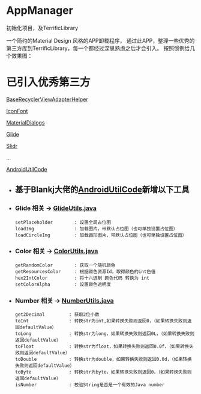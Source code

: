 # AppManager
初始化项目，及TerrificLibrary

一个简约的Material Design 风格的APP卸载程序，
通过此APP，整理一些优秀的第三方库到TerrificLibrary，每一个都经过深思熟虑之后才会引入。
按照惯例给几个效果图：



# 已引入优秀第三方

[BaseRecyclerViewAdapterHelper](https://github.com/CymChad/BaseRecyclerViewAdapterHelper)

[IconFont](http://www.iconfont.cn/help/detail?spm=a313x.7781069.1998910419.15&helptype=code)

[MaterialDialogs](https://github.com/afollestad/material-dialogs)

[Glide](https://github.com/bumptech/glide)

[Slidr](https://github.com/r0adkll/Slidr)

...

[AndroidUtilCode](https://github.com/Blankj/AndroidUtilCode)
* ## 基于Blankj大佬的[AndroidUtilCode](https://github.com/Blankj/AndroidUtilCode)新增以下工具
* ### Glide 相关 -> [GlideUtils.java](https://github.com/wardenlzr/AppManager/blob/d1532ae8a1980058c86441e6bbe101e80b0ca8b7/terrificLibrary/src/main/java/com/lzr/warden/terrificlibrary/util/GlideUtils.java)
    ```
    setPlaceholder        : 设置全局占位图
    loadImg               : 加载图片，带默认占位图（也可单独设置占位图）
    loadCircleImg         : 加载圆形图片，带默认占位图（也可单独设置占位图）
    ```
* ### Color 相关 -> [ColorUtils.java](https://github.com/wardenlzr/AppManager/blob/d1532ae8a1980058c86441e6bbe101e80b0ca8b7/terrificLibrary/src/main/java/com/lzr/warden/terrificlibrary/util/ColorUtils.java)
    ```
    getRandomColor        : 获取一个随机颜色
    getResourcesColor     : 根据颜色资源Id，取得颜色的int色值
    hex2IntColor          : 将十六进制 颜色代码 转换为 int
    setColorAlpha         : 设置颜色透明度
    ```
* ### Number 相关 -> [NumberUtils.java](https://github.com/wardenlzr/AppManager/blob/d1532ae8a1980058c86441e6bbe101e80b0ca8b7/terrificLibrary/src/main/java/com/lzr/warden/terrificlibrary/util/NumberUtils.java)
    ```
    get2Decimal         : 获取2位小数
    toInt               : 转换str为int,如果转换失败则返回0，（如果转换失败则返回defaultValue）
    toLong              : 转换str为long，如果转换失败则返回0L，（如果转换失败则返回defaultValue）
    toFloat             : 转换str为float，如果转换失败则返回0.0f，（如果转换失败则返回defaultValue）
    toDouble            : 转换str为double，如果转换失败则返回0.0d，（如果转换失败则返回defaultValue）
    toByte              : 转换str为byte，如果转换失败则返回0，（如果转换失败则返回defaultValue）
    isNumber            : 校验String是否是一个有效的Java number
    ```

